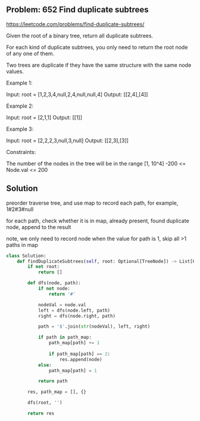 ## Problem: 652 Find duplicate subtrees 

https://leetcode.com/problems/find-duplicate-subtrees/

Given the root of a binary tree, return all duplicate subtrees.

For each kind of duplicate subtrees, you only need to return the root node of any one of them.

Two trees are duplicate if they have the same structure with the same node values.

 

 Example 1:

 Input: root = [1,2,3,4,null,2,4,null,null,4]
 Output: [[2,4],[4]]
 

 Example 2:

Input: root = [2,1,1]
Output: [[1]]

Example 3:

Input: root = [2,2,2,3,null,3,null]
Output: [[2,3],[3]]
 

 Constraints:

 The number of the nodes in the tree will be in the range [1, 10^4]
 -200 <= Node.val <= 200


## Solution

preorder traverse tree, and use map to record each path, for example, 1#2#3#null 

for each path, check whether it is in map, already present, found duplicate node, append to the result

note, we only need to record node when the value for path is 1, skip all >1 paths in map 


```python
class Solution:
    def findDuplicateSubtrees(self, root: Optional[TreeNode]) -> List[Optional[TreeNode]]:
        if not root:
            return []

        def dfs(node, path):
            if not node:
                return '#'

            nodeVal = node.val 
            left = dfs(node.left, path)
            right = dfs(node.right, path)

            path = '$'.join(str(nodeVal), left, right)

            if path in path_map:
                path_map[path] += 1
                
                if path_map[path] == 2:
                    res.append(node)
            else:
                path_map[path] = 1

            return path

        res, path_map = [], {}

        dfs(root, '')

        return res

```
